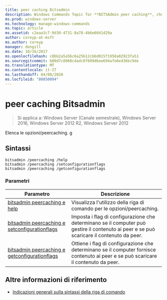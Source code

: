 ```yaml
---
title: peer caching Bitsadmin
description: Windows Commands Topic for **BITSAdmin peer caching**, che elenca le opzioni/peercaching.
ms.prod: windows-server
ms.technology: manage-windows-commands
ms.topic: article
ms.assetid: c2eaa3c7-9d30-4731-8a78-4b6e6041d29a
author: coreyp-at-msft
ms.author: coreyp
manager: dongill
ms.date: 10/16/2017
ms.openlocfilehash: c8bb2a5a56c6a25b12cb6d015f1958a02923fa51
ms.sourcegitcommit: b00d7c8968c4adc8f699dbee694afe6ed36bc9de
ms.translationtype: MT
ms.contentlocale: it-IT
ms.lasthandoff: 04/08/2020
ms.locfileid: "80850094"
---
```

# <a name="bitsadmin-peercaching"></a>peer caching Bitsadmin

>Si applica a: Windows Server (Canale semestrale), Windows Server 2016, Windows Server 2012 R2, Windows Server 2012

Elenca le opzioni/peercaching.
g
## <a name="syntax"></a>Sintassi

```
bitsadmin /peercaching /help
bitsadmin /peercaching /setconfigurationflags
bitsadmin /peercaching /getconfigurationflags
```

### <a name="parameters"></a>Parametri

| Parametro | Descrizione |
| -------------- | -------------- |
| [bitsadmin peercaching e help](bitsadmin-peercaching-and-help.md) | Visualizza l'utilizzo della riga di comando per le opzioni/peercaching.|
| [bitsadmin peercaching e setconfigurationflags](bitsadmin-peercaching-and-setconfigurationflags.md) | Imposta i flag di configurazione che determinano se il computer può gestire il contenuto ai peer e se può scaricare il contenuto da peer. |
| [bitsadmin peercaching e getconfigurationflags](bitsadmin-peercaching-and-getconfigurationflags.md) | Ottiene i flag di configurazione che determinano se il computer fornisce contenuto ai peer e se può scaricare il contenuto da peer. |

## <a name="additional-references"></a>Altre informazioni di riferimento

- [Indicazioni generali sulla sintassi della riga di comando](command-line-syntax-key.md)
